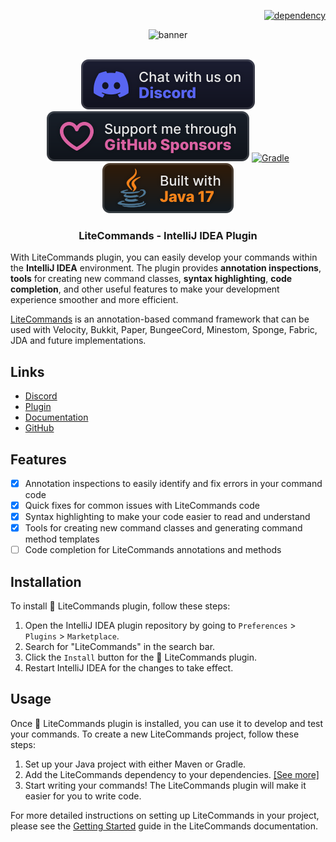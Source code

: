 <!-- Plugin description -->

<div align="right">

[![dependency](https://repo.panda-lang.org/api/badge/latest/releases/dev/rollczi/litecommands-core?color=9372f9&name=Version)](https://repo.panda-lang.org/#/releases/dev/rollczi/litecommands)
</div>

<div align="center">

<img src="https://github.com/Rollczi/LiteCommands/assets/49173834/4c297b16-eacd-4c89-ba34-2767b114e391" alt="banner" width="65%"/>
<br><br>

[![Discord](https://raw.githubusercontent.com/intergrav/devins-badges/v3/assets/cozy/social/discord-plural_vector.svg)](https://discord.gg/6cUhkj6uZJ)
[![Sponsor](https://raw.githubusercontent.com/intergrav/devins-badges/v3/assets/cozy/donate/ghsponsors-singular_vector.svg)](https://github.com/sponsors/Rollczi)
[![Gradle](https://raw.githubusercontent.com/intergrav/devins-badges/v3/assets/cozy/built-with/gradle_vector.svg)](https://gradle.org/)
[![Java](https://raw.githubusercontent.com/intergrav/devins-badges/v3/assets/cozy/built-with/java17_vector.svg)](https://www.java.com/)

### LiteCommands - IntelliJ IDEA Plugin

</div>

With LiteCommands plugin, you can easily develop your commands within the **IntelliJ IDEA** environment. 
The plugin provides **annotation inspections**, **tools** for creating new command classes, 
**syntax highlighting**, **code completion**,
and other useful features to make your development experience smoother and more efficient.

[LiteCommands](https://github.com/Rollczi/LiteCommands) is an annotation-based command framework 
that can be used with Velocity, Bukkit, Paper, BungeeCord, Minestom, Sponge, Fabric, JDA and future implementations.

## Links
- [Discord](https://discord.gg/6cUhkj6uZJ)
- [Plugin](https://plugins.jetbrains.com/plugin/20799-litecommands)
- [Documentation](https://docs.rollczi.dev)
- [GitHub](https://github.com/Rollczi/LiteCommands)

<!-- Plugin description end -->

## Features

- [x] Annotation inspections to easily identify and fix errors in your command code
- [x] Quick fixes for common issues with LiteCommands code
- [x] Syntax highlighting to make your code easier to read and understand
- [x] Tools for creating new command classes and generating command method templates
- [ ] Code completion for LiteCommands annotations and methods

## Installation

To install 🔌 LiteCommands plugin, follow these steps:

1. Open the IntelliJ IDEA plugin repository by going to `Preferences` > `Plugins` > `Marketplace`.
2. Search for "LiteCommands" in the search bar.
3. Click the `Install` button for the 🔌 LiteCommands plugin.
4. Restart IntelliJ IDEA for the changes to take effect.

## Usage

Once 🔌 LiteCommands plugin is installed, you can use it to develop and test your commands. To create a new LiteCommands project, follow these steps:

1. Set up your Java project with either Maven or Gradle.
2. Add the LiteCommands dependency to your dependencies. [[See more]](https://docs.rollczi.dev/documentation/litecommands/getting-started/dependencies.html)
3. Start writing your commands! The LiteCommands plugin will make it easier for you to write code.

For more detailed instructions on setting up LiteCommands in your project, please see the [Getting Started](https://docs.rollczi.dev/documentation/litecommands/getting-started.html) guide in the LiteCommands documentation.

